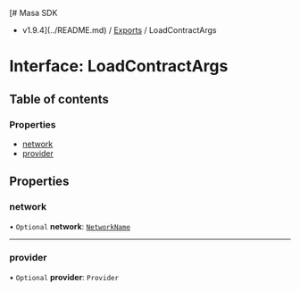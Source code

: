 [# Masa SDK
 - v1.9.4](../README.md) / [Exports](../modules.md) / LoadContractArgs

# Interface: LoadContractArgs

## Table of contents

### Properties

- [network](LoadContractArgs.md#network)
- [provider](LoadContractArgs.md#provider)

## Properties

### network

• `Optional` **network**: [`NetworkName`](../modules.md#networkname)

___

### provider

• `Optional` **provider**: `Provider`
